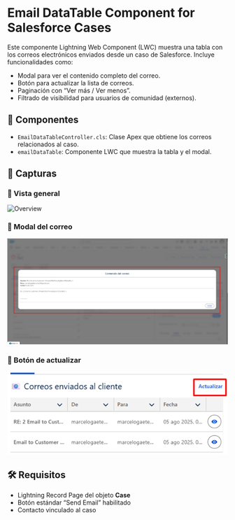 # Email DataTable Component for Salesforce Cases

Este componente Lightning Web Component (LWC) muestra una tabla con los correos electrónicos enviados desde un caso de Salesforce. Incluye funcionalidades como:

- Modal para ver el contenido completo del correo.
- Botón para actualizar la lista de correos.
- Paginación con “Ver más / Ver menos”.
- Filtrado de visibilidad para usuarios de comunidad (externos).

## 🧩 Componentes

- `EmailDataTableController.cls`: Clase Apex que obtiene los correos relacionados al caso.
- `emailDataTable`: Componente LWC que muestra la tabla y el modal.

## 📸 Capturas

### 📌 Vista general
![Overview](.01-Overview-EmailDataTable.png)

### 💬 Modal del correo
![Modal](02-Modal.png)

### 🔄 Botón de actualizar
![Update](03-UpdateButton.png)

## 🛠️ Requisitos

- Lightning Record Page del objeto **Case**
- Botón estándar “Send Email” habilitado
- Contacto vinculado al caso


